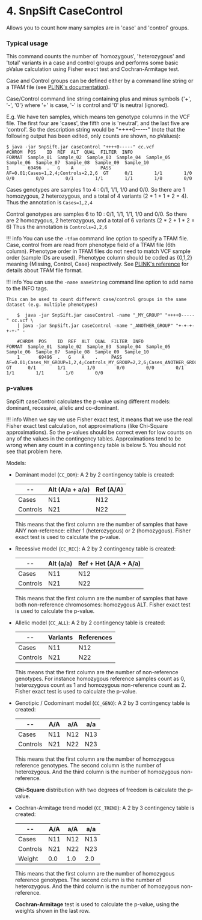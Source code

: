 # 4. SnpSift CaseControl

Allows you to count how many samples are in 'case' and 'control' groups.

### Typical usage

This command counts the number of 'homozygous', 'heterozygous' and 'total' variants in a case and control groups and performs some basic pValue calculation using Fisher exact test and Cochran-Armitage test.

Case and Control groups can be defined either by a command line string or a TFAM file (see [PLINK's documentation](http://zzz.bwh.harvard.edu/plink/data.shtml#tr)).

Case/Control command line string containing plus and minus symbols {'+', '-', '0'} where '+' is case, '-' is control and '0' is neutral (ignored).

E.g. We have ten samples, which means ten genotype columns in the VCF file.
The first four are 'cases', the fifth one is 'neutral', and the last five are 'control'.
So the description string would be "++++0-----" (note that the following output has been edited, only counts are shown, no pValues):
```
$ java -jar SnpSift.jar caseControl "++++0-----" cc.vcf 
#CHROM  POS    ID  REF  ALT  QUAL  FILTER  INFO                                FORMAT  Sample_01  Sample_02  Sample_03  Sample_04  Sample_05  Sample_06  Sample_07  Sample_08  Sample_09  Sample_10
1       69496  .   G    A    .     PASS    AF=0.01;Cases=1,2,4;Controls=2,2,6  GT      0/1        1/1        1/0        0/0        0/0        0/1        1/1        1/1        1/0        0/0
```
Cases genotypes are samples 1 to 4 : 0/1, 1/1, 1/0 and 0/0. So there are 1 homozygous, 2 heterozygous, and a total of 4 variants (2 * 1 + 1 * 2 = 4).
Thus the annotation is `Cases=1,2,4`

Control genotypes are samples 6 to 10 : 0/1, 1/1, 1/1, 1/0 and 0/0. So there are 2 homozygous, 2 heterozygous, and a total of 6 variants (2 * 2 + 1 * 2 = 6)
Thus the annotation is `Controls=2,2,6`

!!! info
    You can use the `-tfam` command line option to specify a TFAM file.
    Case, control from are read from phenotype field of a TFAM file (6th column).
    Phenotype order in TFAM files do not need to match VCF sample order (sample IDs are used).
    Phenotype column should be coded as {0,1,2} meaning {Missing, Control, Case} respectively.
    See [PLINK's reference](http://zzz.bwh.harvard.edu/plink/data.shtml#tr) for details about TFAM file format.

!!! info
    You can use the `-name nameString` command line option to add name to the INFO tags.

    This can be used to count different case/control groups in the same dataset (e.g. multiple phenotypes)
    
        $  java -jar SnpSift.jar caseControl -name "_MY_GROUP" "++++0-----" cc.vcf \
        | java -jar SnpSift.jar caseControl -name "_ANOTHER_GROUP" "+-+-+-+-+-" -

        #CHROM  POS    ID  REF  ALT  QUAL  FILTER  INFO                                                                                                         FORMAT  Sample_01  Sample_02  Sample_03  Sample_04  Sample_05  Sample_06  Sample_07  Sample_08  Sample_09  Sample_10
        1       69496  .   G    A    .     PASS    AF=0.01;Cases_MY_GROUP=1,2,4;Controls_MY_GROUP=2,2,6;Cases_ANOTHER_GROUP=1,3,5;Controls_ANOTHER_GROUP=2,1,5  GT      0/1        1/1        1/0        0/0        0/0        0/1        1/1        1/1        1/0        0/0

### p-values
SnpSift caseControl calculates the p-value using different models: dominant, recessive, allelic and co-dominant.

!!! info
    When we say we use Fisher exact test, it means that we use the real Fisher exact test calculation, not approximations (like Chi-Square approximations).
    So the p-values should be correct even for low counts on any of the values in the contingency tables.
    Approximations tend to be wrong when any count in a contingency table is below 5.
    You should not see that problem here.

Models:

* Dominant model (`CC_DOM`): A 2 by 2 contingency table is created:

    --       | Alt (A/a + a/a) | Ref (A/A)
    -------- | --------------- | ---------
    Cases    | N11             | N12
    Controls | N21             | N22

    This means that the first column are the number of samples that have ANY non-reference: either 1 (heterozygous) or 2 (homozygous).
    Fisher exact test is used to calculate the p-value.

* Recessive model (`CC_REC`): A 2 by 2 contingency table is created:

    --       | Alt (a/a) | Ref + Het (A/A + A/a)
    -------- | --------- | ---------
    Cases    | N11       | N12
    Controls | N21       | N22

    This means that the first column are the number of samples that have both non-reference chromosomes: homozygous ALT.
    Fisher exact test is used to calculate the p-value.

* Allelic model (`CC_ALL`): A 2 by 2 contingency table is created:

    --       | Variants | References
    -------- | -------- | ----------
    Cases    | N11 | N12
    Controls | N21 | N22

    This means that the first column are the number of non-reference genotypes.
    For instance homozygous reference samples count as 0, heterozygous count as 1 and homozygous non-reference count as 2.
    Fisher exact test is used to calculate the p-value.

* Genotipic / Codominant model (`CC_GENO`): A 2 by 3 contingency table is created:

    --       | A/A | a/A | a/a
    -------- | --- | --- | ---
    Cases    | N11 | N12 | N13
    Controls | N21 | N22 | N23

    This means that the first column are the number of homozygous reference genotypes. The second column is the number of heterozygous.
    And the third column is the number of homozygous non-reference.

    **Chi-Square** distribution with two degrees of freedom is calculate the p-value.

* Cochran-Armitage trend model (`CC_TREND`): A 2 by 3 contingency table is created:

    --       | A/A | a/A | a/a
    -------- | --- | --- | ---
    Cases    | N11 | N12 | N13
    Controls | N21 | N22 | N23
    Weight   | 0.0 | 1.0 | 2.0

    This means that the first column are the number of homozygous reference genotypes.
    The second column is the number of heterozygous.
    And the third column is the number of homozygous non-reference.

    **Cochran-Armitage** test is used to calculate the p-value, using the weights shown in the last row.
